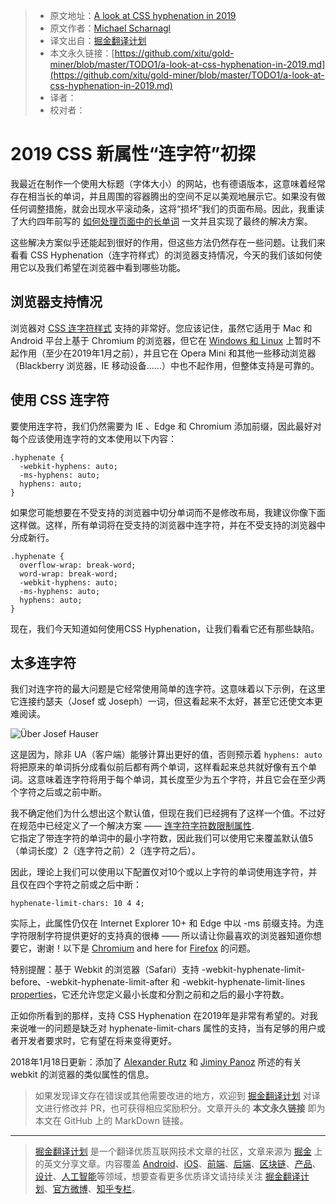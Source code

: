 > * 原文地址：[A look at CSS hyphenation in 2019](https://justmarkup.com/log/2019/01/a-look-at-css-hyphenation-in-2019/)
> * 原文作者：[Michael Scharnagl](http://twitter.com/justmarkup)
> * 译文出自：[掘金翻译计划](https://github.com/xitu/gold-miner)
> * 本文永久链接：[https://github.com/xitu/gold-miner/blob/master/TODO1/a-look-at-css-hyphenation-in-2019.md](https://github.com/xitu/gold-miner/blob/master/TODO1/a-look-at-css-hyphenation-in-2019.md)
> * 译者：
> * 校对者：

# 2019 CSS 新属性“连字符”初探

我最近在制作一个使用大标题（字体大小）的网站，也有德语版本，这意味着经常存在相当长的单词，并且周围的容器腾出的空间不足以美观地展示它。如果没有做任何调整措施，就会出现水平滚动条，这将“损坏”我们的页面布局。因此，我重读了大约四年前写的 [如何处理页面中的长单词](https://justmarkup.com/log/2015/07/dealing-with-long-words-in-css/) 一文并且实现了最终的解决方案。

这些解决方案似乎还能起到很好的作用，但这些方法仍然存在一些问题。让我们来看看 CSS Hyphenation（连字符样式）的浏览器支持情况，今天的我们该如何使用它以及我们希望在浏览器中看到哪些功能。

## 浏览器支持情况

浏览器对 [CSS 连字符样式](https://caniuse.com/#feat=css-hyphens) 支持的非常好。您应该记住，虽然它适用于 Mac 和 Android 平台上基于 Chromium 的浏览器，但它在 [Windows 和 Linux](https://bugs.chromium.org/p/chromium/issues/detail?id=652964) 上暂时不起作用（至少在2019年1月之前），并且它在 Opera Mini 和其他一些移动浏览器（Blackberry 浏览器，IE 移动设备......）中也不起作用，但整体支持是可靠的。

## 使用 CSS 连字符

要使用连字符，我们仍然需要为 IE 、Edge 和 Chromium 添加前缀，因此最好对每个应该使用连字符的文本使用以下内容：

```
.hyphenate {
  -webkit-hyphens: auto;
  -ms-hyphens: auto;
  hyphens: auto;
}
```

如果您可能想要在不受支持的浏览器中切分单词而不是修改布局，我建议你像下面这样做。这样，所有单词将在受支持的浏览器中连字符，并在不受支持的浏览器中分成新行。

```
.hyphenate {
  overflow-wrap: break-word;
  word-wrap: break-word;
  -webkit-hyphens: auto;
  -ms-hyphens: auto;
  hyphens: auto;
}
```

现在，我们今天知道如何使用CSS Hyphenation，让我们看看它还有那些缺陷。

## 太多连字符

我们对连字符的最大问题是它经常使用简单的连字符。这意味着以下示例，在这里它连接约瑟夫（Josef 或 Joseph）一词，但这看起来不太好，甚至它还使文本更难阅读。

![Über Josef Hauser](https://justmarkup.com/log/wp-content/uploads/2019/01/josef-hauser.png)

这是因为，除非 UA（客户端）能够计算出更好的值，否则预示着 `hyphens: auto` 将把原来的单词拆分成看似前后都有两个单词，这样看起来总共就好像有五个单词。这意味着连字符将用于每个单词，其长度至少为五个字符，并且它会在至少两个字符之后或之前中断。

我不确定他们为什么想出这个默认值，但现在我们已经拥有了这样一个值。不过好在规范中已经定义了一个解决方案 —— [连字符字符数限制属性](https://www.w3.org/TR/css-text-4/#hyphenate-char-limits).  
它指定了带连字符的单词中的最小字符数，因此我们可以使用它来覆盖默认值5（单词长度）2（连字符之前）2（连字符之后）。

因此，理论上我们可以使用以下配置仅对10个或以上字符的单词使用连字符，并且仅在四个字符之前或之后中断：

```
hyphenate-limit-chars: 10 4 4;
```

实际上，此属性仍仅在 Internet Explorer 10+ 和 Edge 中以 -ms 前缀支持。为连字符限制字符提供更好的支持真的很棒 —— 所以请让你最喜欢的浏览器知道你想要它，谢谢！以下是 [Chromium](https://bugs.chromium.org/p/chromium/issues/detail?id=924069) and here for [Firefox](https://bugzilla.mozilla.org/show_bug.cgi?id=1521723) 的问题。

特别提醒：基于 Webkit 的浏览器（Safari）支持 -webkit-hyphenate-limit-before、-webkit-hyphenate-limit-after 和 -webkit-hyphenate-limit-lines [properties](https://github.com/WebKit/webkit/blob/master/LayoutTests/fast/text/hyphenate-limit-before-after.html)，它还允许您定义最小长度和分割之前和之后的最小字符数。

正如你所看到的那样，支持 CSS Hyphenation 在2019年是非常有希望的。对我来说唯一的问题是缺乏对 hyphenate-limit-chars 属性的支持，当有足够的用户或者开发者要求时，它有望在将来变得更好。

2018年1月18日更新：添加了 [Alexander Rutz](https://twitter.com/petitsanimaux/status/1089841643195383814) 和 [Jiminy Panoz](https://twitter.com/JiminyPan/status/1089841172040876032) 所述的有关 webkit 的浏览器的类似属性的信息。

> 如果发现译文存在错误或其他需要改进的地方，欢迎到 [掘金翻译计划](https://github.com/xitu/gold-miner) 对译文进行修改并 PR，也可获得相应奖励积分。文章开头的 **本文永久链接** 即为本文在 GitHub 上的 MarkDown 链接。


---

> [掘金翻译计划](https://github.com/xitu/gold-miner) 是一个翻译优质互联网技术文章的社区，文章来源为 [掘金](https://juejin.im) 上的英文分享文章。内容覆盖 [Android](https://github.com/xitu/gold-miner#android)、[iOS](https://github.com/xitu/gold-miner#ios)、[前端](https://github.com/xitu/gold-miner#前端)、[后端](https://github.com/xitu/gold-miner#后端)、[区块链](https://github.com/xitu/gold-miner#区块链)、[产品](https://github.com/xitu/gold-miner#产品)、[设计](https://github.com/xitu/gold-miner#设计)、[人工智能](https://github.com/xitu/gold-miner#人工智能)等领域，想要查看更多优质译文请持续关注 [掘金翻译计划](https://github.com/xitu/gold-miner)、[官方微博](http://weibo.com/juejinfanyi)、[知乎专栏](https://zhuanlan.zhihu.com/juejinfanyi)。
